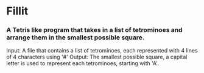 # Fillit

### A Tetris like program that takes in a list of tetrominoes and arrange them in the smallest possible square.

Input: A file that contains a list of tetrominoes, each represented with 4 lines of 4 characters using '#'
Output: The smallest possible square, a capital letter is used to represent each tetrominoes, starting with 'A'.
